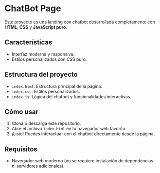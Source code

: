 # ChatBot Page

Este proyecto es una landing con chatbot desarrollada completamente con **HTML**, **CSS** y **JavaScript puro**.

## Características
- Interfaz moderna y responsiva.
- Estilos personalizados con CSS puro.
<!-- - Lógica de chatbot implementada únicamente con JavaScript vanilla. -->

## Estructura del proyecto
- `index.html`: Estructura principal de la página.
- `index.css`: Estilos personalizados.
- `index.js`: Lógica del chatbot y funcionalidades interactivas.

## Cómo usar
1. Clona o descarga este repositorio.
2. Abre el archivo `index.html` en tu navegador web favorito.
3. ¡Listo! Puedes interactuar con el chatbot directamente desde la página.

## Requisitos
- Navegador web moderno (no se requiere instalación de dependencias ni servidores adicionales).
